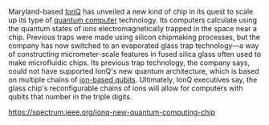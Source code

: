Maryland-based [IonQ](https://ionq.com/) has unveiled a new kind of chip in its quest to scale up its type of [quantum computer](https://spectrum.ieee.org/tag/quantum-computers) technology. Its computers calculate using the quantum states of ions electromagnetically trapped in the space near a chip. Previous traps were made using silicon chipmaking processes, but the company has now switched to an evaporated glass trap technology—a way of constructing micrometer-scale features in fused silica glass often used to make microfluidic chips. Its previous trap technology, the company says, could not have supported IonQ's new quantum architecture, which is based on multiple chains of [ion-based qubits](https://spectrum.ieee.org/tag/ion-trap). Ultimately, IonQ executives say, the glass chip's reconfigurable chains of ions will allow for computers with qubits that number in the triple digits.


https://spectrum.ieee.org/ionq-new-quantum-computing-chip